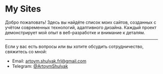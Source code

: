# My Sites

Добро пожаловать! Здесь вы найдёте список моих сайтов, созданных с учётом современных технологий, адаптивного дизайна. Каждый проект демонстрирует мой опыт в веб-разработке и внимание к деталям.

---

Если у вас есть вопросы или вы хотите обсудить сотрудничество, свяжитесь со мной:  
- Email: artoym.shulyak.frl@gmail.com  
- Telegram: [@ArtoymShulyak](https://t.me/ArtoymShulyak)
